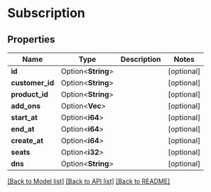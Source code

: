 # Subscription

## Properties

Name | Type | Description | Notes
------------ | ------------- | ------------- | -------------
**id** | Option<**String**> |  | [optional]
**customer_id** | Option<**String**> |  | [optional]
**product_id** | Option<**String**> |  | [optional]
**add_ons** | Option<**Vec<String>**> |  | [optional]
**start_at** | Option<**i64**> |  | [optional]
**end_at** | Option<**i64**> |  | [optional]
**create_at** | Option<**i64**> |  | [optional]
**seats** | Option<**i32**> |  | [optional]
**dns** | Option<**String**> |  | [optional]

[[Back to Model list]](../README.md#documentation-for-models) [[Back to API list]](../README.md#documentation-for-api-endpoints) [[Back to README]](../README.md)


